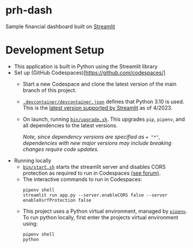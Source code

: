 # prh-dash

Sample financial dashboard built on [Streamlit](https://streamlit.io/)

# Development Setup

* This application is built in Python using the Streamlit library
* Set up (GitHub Codespaces)[https://github.com/codespaces/]
    * Start a new Codespace and clone the latest version of the main branch of this project.
    * [`.devcontainer/devcontainer.json`](.devcontainer/devcontainer.json) defines that Python 3.10 is used. This is the [latest version supported by Streamlit](https://docs.streamlit.io/streamlit-community-cloud/get-started/deploy-an-app) as of 4/2023.
    * On launch, running [`bin/upgrade.sh`](bin/upgrade.sh). This upgrades `pip`, `pipenv`, and all dependencies to the latest versions. 
    
        *Note, since dependency versions are specified as `= "*"`, dependencies with new major versions may include breaking changes require code updates.*
* Running locally
    * [`bin/start.sh`](bin/start.sh) starts the streamlit server and disables CORS protection as required to run in Codespaces [(see forum)](https://github.com/orgs/community/discussions/18038).
    * The interactive commands to run in Codespaces:
        ```
        pipenv shell
        streamlit run app.py --server.enableCORS false --server enableXsrfProtection false
        ```
    * This project uses a Python virtual environment, managed by [`pipenv`](https://pipenv-fork.readthedocs.io/en/latest/). To run python locally, first enter the projects virtual environment using: 
        ```
        pipenv shell
        python
        ````